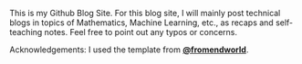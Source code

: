 This is my Github Blog Site. 
For this blog site, I will mainly post technical blogs in topics of Mathematics, Machine Learning, etc., as recaps and self-teaching notes. 
Feel free to point out any typos or concerns.

Acknowledgements: I used the template from **[@fromendworld](https://fromendworld.github.io/LOFFER/document/)**.
